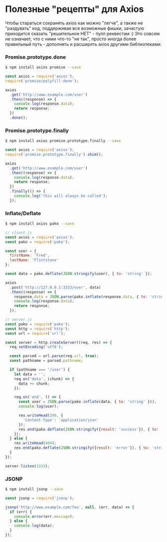 # Полезные "рецепты" для Axios

Чтобы стараться сохранять axios как можно "легче", а также не "раздувать" код, поддерживая все возможные фишки, зачастую приходится сказать "решительное НЕТ" - пулл реквестам :) Это совсем не означает, что с ними что-то "не так", просто иногда более правильный путь - дополнять и расширять axios другими библиотеками.

### Promise.prototype.done

```bash
$ npm install axios promise --save
```

```js
const axios = require('axios');
require('promise/polyfill-done');

axios
  .get('http://www.example.com/user')
  .then((response) => {
    console.log(response.data);
    return response;
  })
  .done();
```

### Promise.prototype.finally

```bash
$ npm install axios promise.prototype.finally --save
```

```js
const axios = require('axios');
require('promise.prototype.finally').shim();

axios
  .get('http://www.example.com/user')
  .then((response) => {
    console.log(response.data);
    return response;
  })
  .finally(() => {
    console.log('this will always be called');
  });
```

### Inflate/Deflate

```bash
$ npm install axios pako --save
```

```js
// client.js
const axios = require('axios');
const pako = require('pako');

const user = {
  firstName: 'Fred',
  lastName: 'Flintstone'
};

const data = pako.deflate(JSON.stringify(user), { to: 'string' });

axios
  .post('http://127.0.0.1:3333/user', data)
  .then((response) => {
    response.data = JSON.parse(pako.inflate(response.data, { to: 'string' }));
    console.log(response.data);
    return response;
  });
```

```js
// server.js
const pako = require('pako');
const http = require('http');
const url = require('url');

const server = http.createServer((req, res) => {
  req.setEncoding('utf8');

  const parsed = url.parse(req.url, true);
  const pathname = parsed.pathname;

  if (pathname === '/user') {
    let data = '';
    req.on('data', (chunk) => {
      data += chunk;
    });

    req.on('end', () => {
      const user = JSON.parse(pako.inflate(data, { to: 'string' }));
      console.log(user);

      res.writeHead(200, {
        'Content-Type': 'application/json'
      });
      res.end(pako.deflate(JSON.stringify({result: 'success'}), { to: 'string' }));
    });
  } else {
    res.writeHead(404);
    res.end(pako.deflate(JSON.stringify({result: 'error'}), { to: 'string' }));
  }
});

server.listen(3333);
```

### JSONP

```bash
$ npm install jsonp --save
```

```js
const jsonp = require('jsonp');

jsonp('http://www.example.com/foo', null, (err, data) => {
  if (err) {
    console.error(err.message);
  } else {
    console.log(data);
  }
});
```
